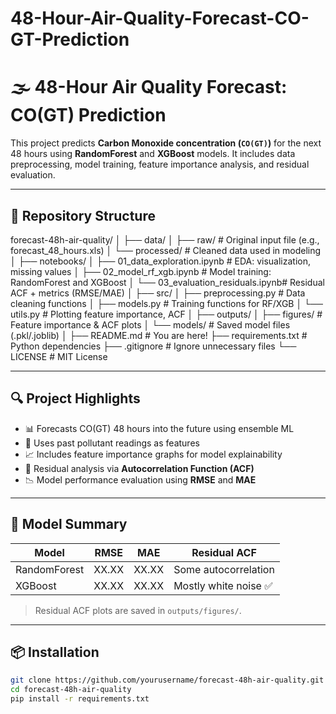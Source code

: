 # 48-Hour-Air-Quality-Forecast-CO-GT-Prediction

# 🌫️ 48-Hour Air Quality Forecast: CO(GT) Prediction

This project predicts **Carbon Monoxide concentration (`CO(GT)`)** for the next 48 hours using **RandomForest** and **XGBoost** models. It includes data preprocessing, model training, feature importance analysis, and residual evaluation.

---

## 📁 Repository Structure

forecast-48h-air-quality/
│
├── data/
│ ├── raw/ # Original input file (e.g., forecast_48_hours.xls)
│ └── processed/ # Cleaned data used in modeling
│
├── notebooks/
│ ├── 01_data_exploration.ipynb # EDA: visualization, missing values
│ ├── 02_model_rf_xgb.ipynb # Model training: RandomForest and XGBoost
│ └── 03_evaluation_residuals.ipynb# Residual ACF + metrics (RMSE/MAE)
│
├── src/
│ ├── preprocessing.py # Data cleaning functions
│ ├── models.py # Training functions for RF/XGB
│ └── utils.py # Plotting feature importance, ACF
│
├── outputs/
│ ├── figures/ # Feature importance & ACF plots
│ └── models/ # Saved model files (.pkl/.joblib)
│
├── README.md # You are here!
├── requirements.txt # Python dependencies
├── .gitignore # Ignore unnecessary files
└── LICENSE # MIT License


---

## 🔍 Project Highlights

- 📊 Forecasts CO(GT) 48 hours into the future using ensemble ML
- 📌 Uses past pollutant readings as features
- 📈 Includes feature importance graphs for model explainability
- 🔁 Residual analysis via **Autocorrelation Function (ACF)**
- 📉 Model performance evaluation using **RMSE** and **MAE**

---

## 🧪 Model Summary

| Model        | RMSE   | MAE    | Residual ACF |
|--------------|--------|--------|---------------|
| RandomForest | XX.XX  | XX.XX  | Some autocorrelation |
| XGBoost      | XX.XX  | XX.XX  | Mostly white noise ✅ |

> Residual ACF plots are saved in `outputs/figures/`.

---

## 📦 Installation

```bash
git clone https://github.com/yourusername/forecast-48h-air-quality.git
cd forecast-48h-air-quality
pip install -r requirements.txt
